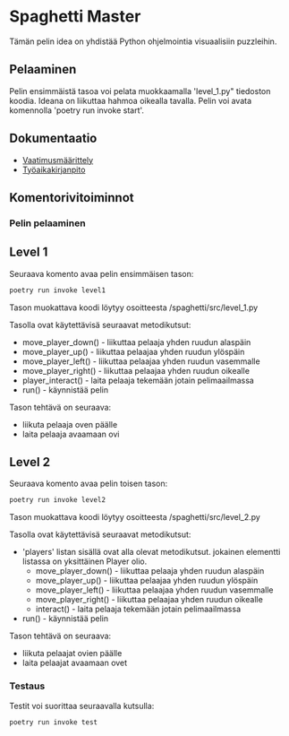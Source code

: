 # Spaghetti Master
Tämän pelin idea on yhdistää Python ohjelmointia visuaalisiin puzzleihin.

## Pelaaminen
Pelin ensimmäistä tasoa voi pelata muokkaamalla 'level_1.py" tiedoston koodia. Ideana on liikuttaa hahmoa oikealla tavalla. Pelin voi avata komennolla 'poetry run invoke start'.

## Dokumentaatio

- [Vaatimusmäärittely](./dokumentaatio/vaatimusmaarittely.md)
- [Työaikakirjanpito](./dokumentaatio/tyoaikakirjanpito.md)

## Komentorivitoiminnot

### Pelin pelaaminen

## Level 1

Seuraava komento avaa pelin ensimmäisen tason:

```bash
poetry run invoke level1
```

Tason muokattava koodi löytyy osoitteesta /spaghetti/src/level_1.py

Tasolla ovat käytettävisä seuraavat metodikutsut:
* move_player_down() - liikuttaa pelaaja yhden ruudun alaspäin
* move_player_up() - liikuttaa pelaajaa yhden ruudun ylöspäin
* move_player_left() - liikuttaa pelaajaa yhden ruudun vasemmalle
* move_player_right() - liikuttaa pelaajaa yhden ruudun oikealle
* player_interact() - laita pelaaja tekemään jotain pelimaailmassa
* run() - käynnistää pelin

Tason tehtävä on seuraava:
* liikuta pelaaja oven päälle
* laita pelaaja avaamaan ovi

## Level 2

Seuraava komento avaa pelin toisen tason:

```bash
poetry run invoke level2
```

Tason muokattava koodi löytyy osoitteesta /spaghetti/src/level_2.py

Tasolla ovat käytettävisä seuraavat metodikutsut:
* 'players' listan sisällä ovat alla olevat metodikutsut. jokainen elementti listassa on yksittäinen Player olio.
    * move_player_down() - liikuttaa pelaaja yhden ruudun alaspäin
    * move_player_up() - liikuttaa pelaajaa yhden ruudun ylöspäin
    * move_player_left() - liikuttaa pelaajaa yhden ruudun vasemmalle
    * move_player_right() - liikuttaa pelaajaa yhden ruudun oikealle
    * interact() - laita pelaaja tekemään jotain pelimaailmassa
* run() - käynnistää pelin


Tason tehtävä on seuraava:
  * liikuta pelaajat ovien päälle
  * laita pelaajat avaamaan ovet

### Testaus

Testit voi suorittaa seuraavalla kutsulla:

```bash
poetry run invoke test
```